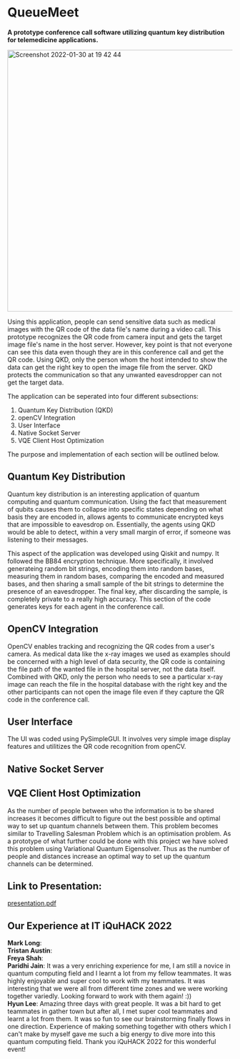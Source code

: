 # QueueMeet
**A prototype conference call software utilizing quantum key distribution for telemedicine applications.**

<img width="586" alt="Screenshot 2022-01-30 at 19 42 44" src="https://user-images.githubusercontent.com/53221131/151696489-60ef17a0-62e3-49e9-b77b-a6eb7aed8075.png">

Using this application, people can send sensitive data such as medical images with the QR code of the data file's name during a video call.
This prototype recognizes the QR code from camera input and gets the target image file's name in the host server. However, key point is that not everyone can see this data even though they are in this conference call and get the QR code. Using QKD, only the person whom the host intended to show the data can get the right key to open the image file from the server. QKD protects the communication so that any unwanted eavesdropper can not get the target data.  

The application can be seperated into four different subsections:
1. Quantum Key Distribution (QKD)
2. openCV Integration
3. User Interface
4. Native Socket Server
5. VQE Client Host Optimization

The purpose and implementation of each section will be outlined below.

## Quantum Key Distribution
Quantum key distribution is an interesting application of quantum computing and quantum communication. Using the fact that measurement of qubits causes them to collapse into specific states depending on what basis they are encoded in, allows agents to communicate encrypted keys that are impossible to eavesdrop on. Essentially, the agents using QKD would be able to detect, within a very small margin of error, if someone was listening to their messages.

This aspect of the application was developed using Qiskit and numpy. It followed the BB84 encryption technique. More specifically, it involved generateing random bit strings, encoding them into random bases, measuring them in random bases, comparing the encoded and measured bases, and then sharing a small sample of the bit strings to determine the presence of an eavesdropper. The final key, after discarding the sample, is completely private to a really high accuracy. This section of the code generates keys for each agent in the conference call.

## OpenCV Integration
OpenCV enables tracking and recognizing the QR codes from a user's camera. As medical data like the x-ray images we used as examples should be concerned with a high level of data security, the QR code is containing the file path of the wanted file in the hospital server, not the data itself. Combined with QKD, only the person who needs to see a particular x-ray image can reach the file in the hospital database with the right key and the other participants can not open the image file even if they capture the QR code in the conference call.    

## User Interface
The UI was coded using PySimpleGUI. It involves very simple image display features and utilitizes the QR code recognition from openCV. 

## Native Socket Server


## VQE Client Host Optimization
As the number of people between who the information is to be shared increases it becomes difficult to figure out the best possible and optimal way to set up quantum channels between them. This problem becomes similar to Travelling Salesman Problem which is an optimisation problem. As a prototype of what further could be done with this project we have solved this problem using Variational Quantum Eigensolver. Thus as the number of people and distances increase an optimal way to set up the quantum channels can be determined.


## Link to Presentation:
[presentation.pdf](https://github.com/fs1132429/2022_qutech_challenge/files/7966463/presentation.pdf)


## Our Experience at IT iQuHACK 2022
**Mark Long**:  
**Tristan Austin**:  
**Freya Shah**:  
**Paridhi Jain**: It was a very enriching experience for me, I am still a novice in quantum computing field and I learnt a lot from my fellow teammates. It was highly enjoyable and super cool to work with my teammates. It was interesting that we were all from different time zones and we were working together variedly. Looking forward to work with them again! :))  
**Hyun Lee**: Amazing three days with great people. It was a bit hard to get teammates in gather town but after all, I met super cool teammates and learnt a lot from them. It was so fun to see our brainstorming finally flows in one direction. Experience of making something together with others which I can't make by myself gave me such a big energy to dive more into this quantum computing field. Thank you iQuHACK 2022 for this wonderful event!    
